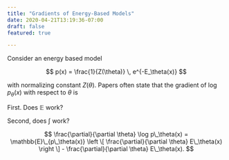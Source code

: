 ```yaml
---
title: "Gradients of Energy-Based Models"
date: 2020-04-21T13:19:36-07:00
draft: false
featured: true

---
```


Consider an energy based model

$$
p(x) = \frac{1}{Z(\theta)} \, e^{-E_\theta(x)}
$$

with normalizing constant $Z(\theta)$. Papers often state that the gradient of $\log p_\theta(x)$ with respect to $\theta$ is 

First. Does $\mathbb{E}$ work?

Second, does $\int$ work?

$$
\frac{\partial}{\partial \theta} \log p\_\theta(x) = \mathbb{E}\_{p\_\theta(x)} \left \[ \frac{\partial}{\partial \theta} E\_\theta(x) \right \] - \frac{\partial}{\partial \theta} E\_\theta(x). 
$$

